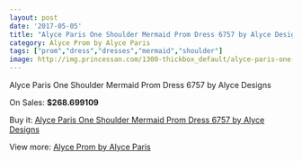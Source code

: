 ```yaml
---
layout: post
date: '2017-05-05'
title: "Alyce Paris One Shoulder Mermaid Prom Dress 6757 by Alyce Designs"
category: Alyce Prom by Alyce Paris
tags: ["prom","dress","dresses","mermaid","shoulder"]
image: http://img.princessan.com/1300-thickbox_default/alyce-paris-one-shoulder-mermaid-prom-dress-6757-by-alyce-designs.jpg
---
```

Alyce Paris One Shoulder Mermaid Prom Dress 6757 by Alyce Designs

On Sales: **$268.699109**
<a href="https://www.princessan.com/en/alyce-prom-by-alyce-paris/599-alyce-paris-one-shoulder-mermaid-prom-dress-6757-by-alyce-designs.html"><amp-img layout="responsive" width="600" height="600" src="//img.princessan.com/1300-thickbox_default/alyce-paris-one-shoulder-mermaid-prom-dress-6757-by-alyce-designs.jpg" alt="Alyce Paris One Shoulder Mermaid Prom Dress 6757 by Alyce Designs 0" /></a>
<a href="https://www.princessan.com/en/alyce-prom-by-alyce-paris/599-alyce-paris-one-shoulder-mermaid-prom-dress-6757-by-alyce-designs.html"><amp-img layout="responsive" width="600" height="600" src="//img.princessan.com/1301-thickbox_default/alyce-paris-one-shoulder-mermaid-prom-dress-6757-by-alyce-designs.jpg" alt="Alyce Paris One Shoulder Mermaid Prom Dress 6757 by Alyce Designs 1" /></a>

Buy it: [Alyce Paris One Shoulder Mermaid Prom Dress 6757 by Alyce Designs](https://www.princessan.com/en/alyce-prom-by-alyce-paris/599-alyce-paris-one-shoulder-mermaid-prom-dress-6757-by-alyce-designs.html "Alyce Paris One Shoulder Mermaid Prom Dress 6757 by Alyce Designs")

View more: [Alyce Prom by Alyce Paris](https://www.princessan.com/en/8-alyce-prom-by-alyce-paris "Alyce Prom by Alyce Paris")